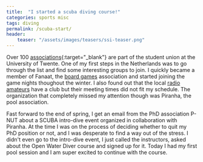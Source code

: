```yaml
---
title:  "I started a scuba diving course!"
categories: sports misc
tags: diving
permalink: /scuba-start/
header:
    teaser: "/assets/images/teasers/ssi-teaser.png"
---
```


Over 100 [associations](https://su.utwente.nl/en/get-involved/Associations/){:target="_blank"} are part of the student union at the University of Twente.
One of my first steps in the Netherlands was to go through the list and find some interesting groups to join.
I quickly became a member of Fanaat, the [board games](/boardgames) association and started joining the game nights thoughout the winter.
I also found out that the local [radio amateurs](/ham-radio) have a club but their meeting times did not fit my schedule.
The organization that completely missed my attention though was Piranha, the pool association.

Fast forward to the end of spring, I get an email from the PhD association P-NUT about a SCUBA intro-dive event organized in collaboration with Piranha.
At the time I was on the process of deciding whether to quit my PhD position or not, and I was desperate to find a way out of the stress.
I didn't even go to the intro-dive event, I just called the instructors, asked about the Open Water Diver course and signed up for it.
Today I had my first pool session and I am super excited to continue with the course.